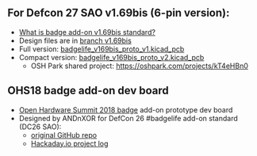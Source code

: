 ## For Defcon 27 SAO v1.69bis (6-pin version):
  * [What is badge add-on v1.69bis standard?](https://hackaday.com/2019/03/20/introducing-the-shitty-add-on-v1-69bis-standard/)
  * Design files are in [branch v1.69bis](https://github.com/OSHPark/badgelife_dev_board/tree/v169bis)
  * Full version: [badgelife_v169bis_proto_v1.kicad_pcb](https://github.com/OSHPark/badgelife_dev_board/blob/v169bis/badgelife_v169bis_proto_v1.kicad_pcb)
  * Compact version: [badgelife_v169bis_proto_v2.kicad_pcb](https://github.com/OSHPark/badgelife_dev_board/blob/v169bis/badgelife_v169bis_proto_v2.kicad_pcb)
    * OSH Park shared project: https://oshpark.com/projects/kT4eHBn0

## OHS18 badge add-on dev board

* [Open Hardware Summit 2018 badge](http://oshwabadge2018.github.io) add-on prototype dev board
* Designed by ANDnXOR for DefCon 26 #badgelife add-on standard (DC26 SAO):
  * [original GitHub repo](https://github.com/ANDnXOR/badgelife_dev_board)
  * [Hackaday.io project log](https://hackaday.io/project/52950-shitty-add-ons/log/139892-badgelife-dc26-shitty-development-board)
